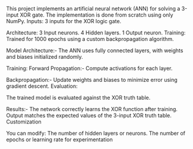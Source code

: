 This project implements an artificial neural network (ANN) for solving a 3-input XOR gate. The implementation is done from scratch using only NumPy.
Inputs: 3 inputs for the XOR logic gate.

Architecture:
3 Input neurons.
4 Hidden layers.
1 Output neuron.
Training: Trained for 1000 epochs using a custom backpropagation algorithm.
 
Model Architecture:-
The ANN uses fully connected layers, with weights and biases initialized randomly.

Training:
Forward Propagation:- Compute activations for each layer.

Backpropagation:- Update weights and biases to minimize error using gradient descent.
Evaluation:

The trained model is evaluated against the XOR truth table.

Results:-
The network correctly learns the XOR function after training.
Output matches the expected values of the 3-input XOR truth table.
Customization

You can modify:
The number of hidden layers or neurons.
The number of epochs or learning rate for experimentation
